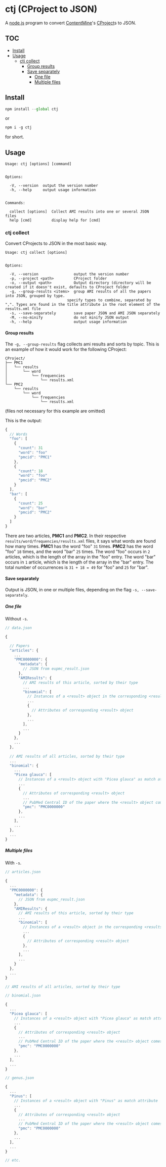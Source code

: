 # ctj (CProject to JSON)

A [node.js](https://nodejs.org/) program to convert [ContentMine](http://contentmine.org/)'s [CProject](https://github.com/ContentMine/CTree/blob/master/CProject.md)s to JSON.

## TOC

- [Install](#install)
- [Usage](#usage)
  - [ctj collect](#ctj-collect)
    - [Group results](#group-results)
    - [Save separately](#save-separately)
      - [One file](#one-file)
      - [Multiple files](#multiple-files)

## Install

```js
npm install --global ctj
```

or

```js
npm i -g ctj
```

for short.

## Usage

    Usage: ctj [options] [command]


    Options:

      -V, --version  output the version number
      -h, --help     output usage information


    Commands:

      collect [options]  Collect AMI results into one or several JSON files
      help [cmd]         display help for [cmd]

### ctj collect

Convert CProjects to JSON in the most basic way.

    Usage: ctj collect [options]


    Options:

      -V, --version                output the version number
      -p, --project <path>         CProject folder
      -o, --output <path>          Output directory (directory will be created if it doesn't exist, defaults to CProject folder
      -g, --group-results <items>  group AMI results of all the papers into JSON, grouped by type.
                                specify types to combine, separated by ",". Types are found in the title attribute in the root element of the results.xml file
      -s, --save-separately        save paper JSON and AMI JSON separately
      -M, --no-minify              do not minify JSON output
      -h, --help                   output usage information

#### Group results

The `-g, --group-results` flag collects ami results and sorts by topic. This is an example of how it would work for the following CProject:

    CProject/
    ├── PMC1
    │   └── results
    │       └── word
    │           └── frequencies
    │               └── results.xml
    └── PMC2
        └── results
            └── word
                └── frequencies
                    └── results.xml

(files not necessary for this example are omitted)

This is the output:

```javascript
{
  // Words
  "foo": [
    {
      "count": 31
      "word": "foo"
      "pmcid": "PMC1"
    },
    {
      "count": 18
      "word": "foo"
      "pmcid": "PMC2"
    }
  ],
  "bar": [
    {
      "count": 25
      "word": "bar"
      "pmcid": "PMC2"
    }
  ]
}
```

There are two articles, **PMC1** and **PMC2**. In their respective `results/word/frequencies/results.xml` files, it says what words are found how many times.
**PMC1** has the word "foo" `31` times. **PMC2** has the word "foo" `18` times, and the word "bar" `25` times. The word "foo" occurs in `2` articles, which is the length of the array in the "foo" entry.
The word "bar" occurs in `1` article, which is the length of the array in the "bar" entry. The total number of occurrences is `31 + 18 = 49` for "foo" and `25` for "bar".

#### Save separately

Output is JSON, in one or multiple files, depending on the flag `-s, --save-separately`.

##### One file

Without `-s`.

```javascript
// data.json

{

  // Papers
  "articles": {
    ...
    "PMC0000000": {
      "metadata": {
        // JSON from eupmc_result.json
      },
      "AMIResults": {
        // AMI results of this article, sorted by their type
        ...
        "binomial": [
          // Instances of a <result> object in the corresponding <results> object
          ...
          {
            // Attributes of corresponding <result> object
          },
          ...
        ],
        ...
      }
    },
    ...
  },
  
  // AMI results of all articles, sorted by their type
  ...
  "binomial": {
    ...
    "Picea glauca": [
      // Instances of a <result> object with "Picea glauca" as match attribute
      ...
      {
        // Attributes of corresponding <result> object
        ...
        // PubMed Central ID of the paper where the <result> object comes from
        "pmc": "PMC0000000"
      },
      ...
    ],
    ...
  },
  ...
}
```

##### Multiple files

With `-s`.

```javascript
// articles.json

{
  ...
  "PMC0000000": {
    "metadata": {
      // JSON from eupmc_result.json
    },
    "AMIResults": {
      // AMI results of this article, sorted by their type
      ...
      "binomial": [
        // Instances of a <result> object in the corresponding <results> object
        ...
        {
          // Attributes of corresponding <result> object
        },
        ...
      ],
      ...
    }
  },
  ...
}

// AMI results of all articles, sorted by their type

// binomial.json

{
  ...
  "Picea glauca": [
    // Instances of a <result> object with "Picea glauca" as match attribute
    ...
    {
      // Attributes of corresponding <result> object
      ...
      // PubMed Central ID of the paper where the <result> object comes from
      "pmc": "PMC0000000"
    },
    ...
  ],
  ...
}

// genus.json

{
  ...
  "Pinus": [
    // Instances of a <result> object with "Pinus" as match attribute
    ...
    {
      // Attributes of corresponding <result> object
      ...
      // PubMed Central ID of the paper where the <result> object comes from
      "pmc": "PMC0000000"
    },
    ...
  ],
  ...
}

// etc.
```